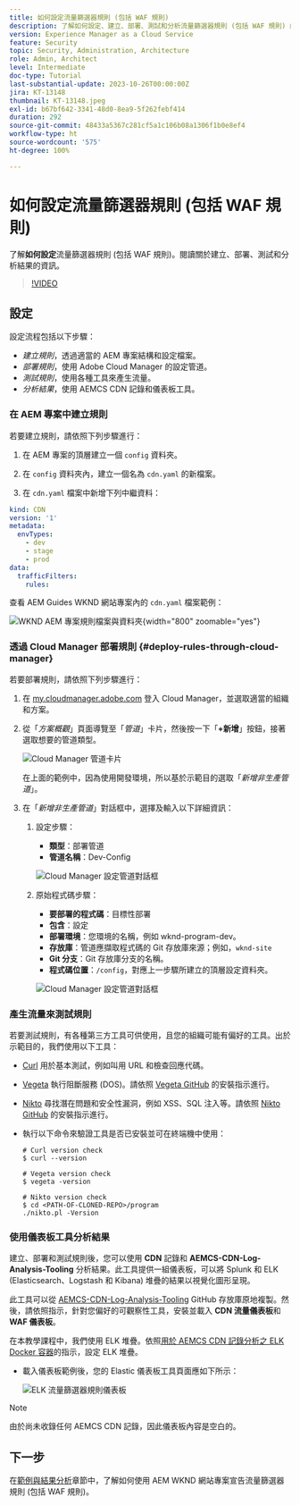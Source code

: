 ```yaml
---
title: 如何設定流量篩選器規則 (包括 WAF 規則)
description: 了解如何設定、建立、部署、測試和分析流量篩選器規則 (包括 WAF 規則) 的結果。
version: Experience Manager as a Cloud Service
feature: Security
topic: Security, Administration, Architecture
role: Admin, Architect
level: Intermediate
doc-type: Tutorial
last-substantial-update: 2023-10-26T00:00:00Z
jira: KT-13148
thumbnail: KT-13148.jpeg
exl-id: b67bf642-3341-48d0-8ea9-5f262febf414
duration: 292
source-git-commit: 48433a5367c281cf5a1c106b08a1306f1b0e8ef4
workflow-type: ht
source-wordcount: '575'
ht-degree: 100%

---
```


# 如何設定流量篩選器規則 (包括 WAF 規則)

了解&#x200B;**如何設定**&#x200B;流量篩選器規則 (包括 WAF 規則)。閱讀關於建立、部署、測試和分析結果的資訊。

>[!VIDEO](https://video.tv.adobe.com/v/3425407?quality=12&learn=on)

## 設定

設定流程包括以下步驟：

- _建立規則_，透過適當的 AEM 專案結構和設定檔案。
- _部署規則_，使用 Adobe Cloud Manager 的設定管道。
- _測試規則_，使用各種工具來產生流量。
- _分析結果_，使用 AEMCS CDN 記錄和儀表板工具。

### 在 AEM 專案中建立規則

若要建立規則，請依照下列步驟進行：

1. 在 AEM 專案的頂層建立一個 `config` 資料夾。

1. 在 `config` 資料夾內，建立一個名為 `cdn.yaml` 的新檔案。

1. 在 `cdn.yaml` 檔案中新增下列中繼資料：

```yaml
kind: CDN
version: '1'
metadata:
  envTypes:
    - dev
    - stage
    - prod
data:
  trafficFilters:
    rules:
```

查看 AEM Guides WKND 網站專案內的 `cdn.yaml` 檔案範例：

![WKND AEM 專案規則檔案與資料夾](./assets/wknd-rules-file-and-folder.png){width="800" zoomable="yes"}

### 透過 Cloud Manager 部署規則 {#deploy-rules-through-cloud-manager}

若要部署規則，請依照下列步驟進行：

1. 在 [my.cloudmanager.adobe.com](https://my.cloudmanager.adobe.com/) 登入 Cloud Manager，並選取適當的組織和方案。

1. 從「_方案概觀_」頁面導覽至「_管道_」卡片，然後按一下「**+新增**」按鈕，接著選取想要的管道類型。

   ![Cloud Manager 管道卡片](./assets/cloud-manager-pipelines-card.png)

   在上面的範例中，因為使用開發環境，所以基於示範目的選取「_新增非生產管道_」。

1. 在「_新增非生產管道_」對話框中，選擇及輸入以下詳細資訊：

   1. 設定步驟：

      - **類型**：部署管道
      - **管道名稱**：Dev-Config

      ![Cloud Manager 設定管道對話框](./assets/cloud-manager-config-pipeline-step1-dialog.png)

   2. 原始程式碼步驟：

      - **要部署的程式碼**：目標性部署
      - **包含**：設定
      - **部署環境**：您環境的名稱，例如 wknd-program-dev。
      - **存放庫**：管道應擷取程式碼的 Git 存放庫來源；例如，`wknd-site`
      - **Git 分支**：Git 存放庫分支的名稱。
      - **程式碼位置**：`/config`，對應上一步驟所建立的頂層設定資料夾。

      ![Cloud Manager 設定管道對話框](./assets/cloud-manager-config-pipeline-step2-dialog.png)

### 產生流量來測試規則

若要測試規則，有各種第三方工具可供使用，且您的組織可能有偏好的工具。出於示範目的，我們使用以下工具：

- [Curl](https://curl.se/) 用於基本測試，例如叫用 URL 和檢查回應代碼。

- [Vegeta](https://github.com/tsenart/vegeta) 執行阻斷服務 (DOS)。請依照 [Vegeta GitHub](https://github.com/tsenart/vegeta#install) 的安裝指示進行。

- [Nikto](https://github.com/sullo/nikto/wiki) 尋找潛在問題和安全性漏洞，例如 XSS、SQL 注入等。請依照 [Nikto GitHub](https://github.com/sullo/nikto) 的安裝指示進行。

- 執行以下命令來驗證工具是否已安裝並可在終端機中使用：

  ```shell
  # Curl version check
  $ curl --version
  
  # Vegeta version check
  $ vegeta -version
  
  # Nikto version check
  $ cd <PATH-OF-CLONED-REPO>/program
  ./nikto.pl -Version
  ```

### 使用儀表板工具分析結果

建立、部署和測試規則後，您可以使用 **CDN** 記錄和 **AEMCS-CDN-Log-Analysis-Tooling** 分析結果。此工具提供一組儀表板，可以將 Splunk 和 ELK (Elasticsearch、Logstash 和 Kibana) 堆疊的結果以視覺化圖形呈現。

此工具可以從 [AEMCS-CDN-Log-Analysis-Tooling](https://github.com/adobe/AEMCS-CDN-Log-Analysis-Tooling) GitHub 存放庫原地複製。然後，請依照指示，針對您偏好的可觀察性工具，安裝並載入 **CDN 流量儀表板**&#x200B;和 **WAF 儀表板**。

在本教學課程中，我們使用 ELK 堆疊。依照[用於 AEMCS CDN 記錄分析之 ELK Docker 容器](https://github.com/adobe/AEMCS-CDN-Log-Analysis-Tooling/blob/main/ELK/README.md)的指示，設定 ELK 堆疊。

- 載入儀表板範例後，您的 Elastic 儀表板工具頁面應如下所示：

  ![ELK 流量篩選器規則儀表板](./assets/elk-dashboard.png)

>[!NOTE]
>
>    由於尚未收錄任何 AEMCS CDN 記錄，因此儀表板內容是空白的。


## 下一步

在[範例與結果分析](./examples-and-analysis.md)章節中，了解如何使用 AEM WKND 網站專案宣告流量篩選器規則 (包括 WAF 規則)。
